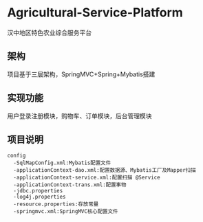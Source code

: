 # Agricultural-Service-Platform
汉中地区特色农业综合服务平台
## 架构  
项目基于三层架构，SpringMVC+Spring+Mybatis搭建  
## 实现功能  
用户登录注册模块，购物车、订单模块，后台管理模块  
## 项目说明  
```
config  
  -SqlMapConfig.xml:Mybatis配置文件  
  -applicationContext-dao.xml:配置数据源、Mybatis工厂及Mapper扫描  
  -applicationContext-service.xml:配置扫描 @Service  
  -applicationContext-trans.xml:配置事物  
  -jdbc.properties  
  -log4j.properties  
  -resource.properties:存放常量  
  -springmvc.xml:SpringMVC核心配置文件  
```


